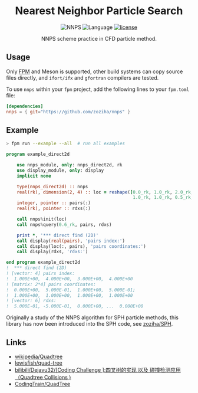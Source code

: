 <div align='center'>

# Nearest Neighbor Particle Search

![NNPS](https://img.shields.io/badge/NNPS-v1.0.0-blueviolet)
![Language](https://img.shields.io/badge/-Fortran-734f96?logo=fortran&logoColor=white)
[![license](https://img.shields.io/badge/License-MIT-pink)](LICENSE)

NNPS scheme practice in CFD particle method.

</div>

## Usage

Only [FPM]((https://github.com/fortran-lang/fpm)) and Meson is supported,
other build systems can copy source files directly,
and `ifort/ifx` and `gfortran` compilers are tested.

To use `nnps` within your `fpm` project, add the following lines to your `fpm.toml` file:

```toml
[dependencies]
nnps = { git="https://github.com/zoziha/nnps" }
```

## Example

```sh
> fpm run --example --all  # run all examples
```

```fortran
program example_direct2d

    use nnps_module, only: nnps_direct2d, rk
    use display_module, only: display
    implicit none

    type(nnps_direct2d) :: nnps
    real(rk), dimension(2, 4) :: loc = reshape([0.0_rk, 1.0_rk, 2.0_rk, 1.5_rk, &
                                                1.0_rk, 1.0_rk, 0.5_rk, 1.0_rk], [2, 4])
    integer, pointer :: pairs(:)
    real(rk), pointer :: rdxs(:)

    call nnps%init(loc)
    call nnps%query(0.6_rk, pairs, rdxs)

    print *, '*** direct find (2D)'
    call display(real(pairs), 'pairs index:')
    call display(loc(:, pairs), 'pairs coordinates:')
    call display(rdxs, 'rdxs:')

end program example_direct2d
!  *** direct find (2D)
! [vector: 4] pairs index:
!  1.000E+00,  4.000E+00,  3.000E+00,  4.000E+00
! [matrix: 2*4] pairs coordinates:
!  0.000E+00,  5.000E-01,  1.000E+00,  5.000E-01;
!  1.000E+00,  1.000E+00,  1.000E+00,  1.000E+00
! [vector: 6] rdxs:
!  5.000E-01, -5.000E-01,  0.000E+00, ...  0.000E+00
```

Originally a study of the NNPS algorithm for SPH particle methods, this library has now been introduced into the SPH code, see [zoziha/SPH](https://github.com/zoziha/SPH).

## Links

+ [wikipedia/Quadtree](https://en.wikipedia.org/wiki/Quadtree)
+ [lewisfish/quad-tree](https://github.com/lewisfish/quad-trees)
+ [bilibili/Dejavu32/[Coding Challenge ]:四叉树的实现 以及 碰撞检测应用（Quadtree Collisions )](https://www.bilibili.com/video/BV1ub411S7N5?spm_id_from=333.999.0.0)
+ [CodingTrain/QuadTree](https://github.com/CodingTrain/QuadTree)
